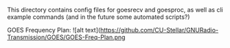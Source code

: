 This directory contains config files for goesrecv and goesproc, as well
as cli example commands (and in the future some automated scripts?)

GOES Frequency Plan:
![alt text](https://github.com/CU-Stellar/GNURadio-Transmission/GOES/GOES-Freq-Plan.png
